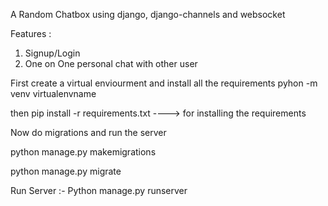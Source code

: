 
A Random Chatbox  using django, django-channels and websocket

Features :
  1. Signup/Login 
  2. One on One personal chat with other user



First create a virtual enviourment and install all the requirements 
pyhon -m venv virtualenvname

then
pip install -r requirements.txt ----> for installing the requirements 


Now do migrations and run the server 

python manage.py makemigrations


python manage.py migrate


Run Server :-
Python manage.py runserver
